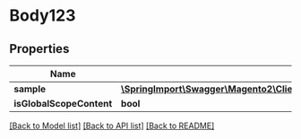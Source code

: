 # Body123

## Properties
Name | Type | Description | Notes
------------ | ------------- | ------------- | -------------
**sample** | [**\SpringImport\Swagger\Magento2\Client\Model\DownloadableDataSampleInterface**](DownloadableDataSampleInterface.md) |  | 
**isGlobalScopeContent** | **bool** |  | [optional] 

[[Back to Model list]](../README.md#documentation-for-models) [[Back to API list]](../README.md#documentation-for-api-endpoints) [[Back to README]](../README.md)


